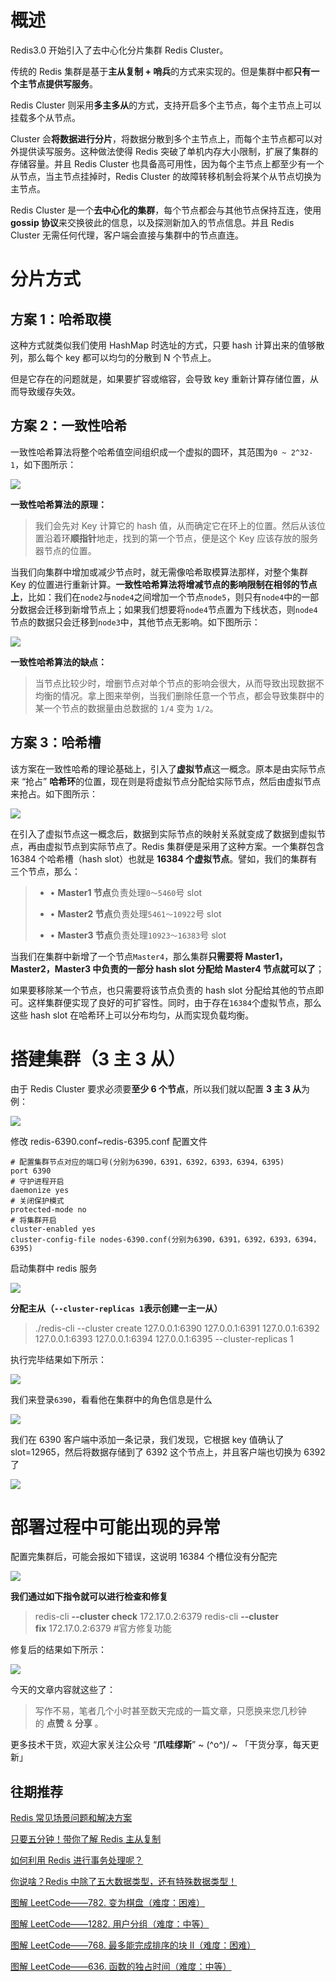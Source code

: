
概述
==

Redis3.0 开始引入了去中心化分片集群 Redis Cluster。

传统的 Redis 集群是基于**主从复制 + 哨兵**的方式来实现的。但是集群中都**只有一个主节点提供写服务**。

Redis Cluster 则采用**多主多从**的方式，支持开启多个主节点，每个主节点上可以挂载多个从节点。

Cluster 会**将数据进行分片**，将数据分散到多个主节点上，而每个主节点都可以对外提供读写服务。这种做法使得 Redis 突破了单机内存大小限制，扩展了集群的存储容量。并且 Redis Cluster 也具备高可用性，因为每个主节点上都至少有一个从节点，当主节点挂掉时，Redis Cluster 的故障转移机制会将某个从节点切换为主节点。

Redis Cluster 是一个**去中心化的集群**，每个节点都会与其他节点保持互连，使用 **gossip 协议**来交换彼此的信息，以及探测新加入的节点信息。并且 Redis Cluster 无需任何代理，客户端会直接与集群中的节点直连。

分片方式
====

方案 1：哈希取模
---------

这种方式就类似我们使用 HashMap 时选址的方式，只要 hash 计算出来的值够散列，那么每个 key 都可以均匀的分散到 N 个节点上。

但是它存在的问题就是，如果要扩容或缩容，会导致 key 重新计算存储位置，从而导致缓存失效。

方案 2：一致性哈希
----------

一致性哈希算法将整个哈希值空间组织成一个虚拟的圆环，其范围为`0 ~ 2^32-1`，如下图所示：

![](https://mmbiz.qpic.cn/mmbiz_png/AZHyCoMMOC8Ria1sMWOoib76XvvbXHTQ8U8gzZkY6ukEdFLXNI5CI3eYHltyaALIicJf5ej2cgslfSBM6thZkKP1Q/640?wx_fmt=png)

**一致性哈希算法的原理：**

> 我们会先对 Key 计算它的 hash 值，从而确定它在环上的位置。然后从该位置沿着环**顺指针**地走，找到的第一个节点，便是这个 Key 应该存放的服务器节点的位置。

当我们向集群中增加或减少节点时，就无需像哈希取模算法那样，对整个集群 Key 的位置进行重新计算。**一致性哈希算法将增减节点的影响限制在相邻的节点上**，比如：我们在`node2`与`node4`之间增加一个节点`node5`，则只有`node4`中的一部分数据会迁移到新增节点上；如果我们想要将`node4`节点置为下线状态，则`node4`节点的数据只会迁移到`node3`中，其他节点无影响。如下图所示：

![](https://mmbiz.qpic.cn/mmbiz_png/AZHyCoMMOC8Ria1sMWOoib76XvvbXHTQ8UiaNGzVGp6rNPdFREUl9LHlnj7Hia6pTrNOMMh6eUWKib6icKG0hXlBwX5Q/640?wx_fmt=png)

**一致性哈希算法的缺点：**

> 当节点比较少时，增删节点对单个节点的影响会很大，从而导致出现数据不均衡的情况。拿上图来举例，当我们删除任意一个节点，都会导致集群中的某一个节点的数据量由总数据的 `1/4` 变为 `1/2`。

方案 3：哈希槽
--------

该方案在一致性哈希的理论基础上，引入了**虚拟节点**这一概念。原本是由实际节点来 “抢占” **哈希环**的位置，现在则是将虚拟节点分配给实际节点，然后由虚拟节点来抢占。如下图所示：

![](https://mmbiz.qpic.cn/mmbiz_png/AZHyCoMMOC8Ria1sMWOoib76XvvbXHTQ8US1veHfCl5c0MticQzzF1qwX4jRodCaFUvCu5zq1ib29sRxCLQOSCN0Jw/640?wx_fmt=png)

在引入了虚拟节点这一概念后，数据到实际节点的映射关系就变成了数据到虚拟节点，再由虚拟节点到实际节点了。Redis 集群便是采用了这种方案。一个集群包含 16384 个哈希槽（hash slot）也就是 **16384 个虚拟节点**。譬如，我们的集群有三个节点，那么：

> *   • **Master1 节点**负责处理`0～5460`号 slot
>     
> *   • **Master2 节点**负责处理`5461～10922`号 slot
>     
> *   • **Master3 节点**负责处理`10923～16383`号 slot
>     

当我们在集群中新增了一个节点`Master4`，那么集群**只需要将 Master1，Master2，Master3 中负责的一部分 hash slot 分配给 Master4 节点就可以了**；

如果要移除某一个节点，也只需要将该节点负责的 hash slot 分配给其他的节点即可。这样集群便实现了良好的可扩容性。同时，由于存在`16384`个虚拟节点，那么这些 hash slot 在哈希环上可以分布均匀，从而实现负载均衡。

搭建集群（3 主 3 从）
=============

由于 Redis Cluster 要求必须要**至少 6 个节点**，所以我们就以配置 **3 主 3 从**为例：

![](https://mmbiz.qpic.cn/mmbiz_png/AZHyCoMMOC8Ria1sMWOoib76XvvbXHTQ8UqF95yGSrlBMtLHVHgryibt5kkZkW2mClprQxhLzAjnBhlx9UEjibotFA/640?wx_fmt=png)

修改 redis-6390.conf~redis-6395.conf 配置文件

```
# 配置集群节点对应的端口号(分别为6390，6391，6392，6393，6394，6395)
port 6390
# 守护进程开启
daemonize yes
# 关闭保护模式
protected-mode no
# 将集群开启
cluster-enabled yes
cluster-config-file nodes-6390.conf(分别为6390，6391，6392，6393，6394，6395)

```

启动集群中 redis 服务

![](https://mmbiz.qpic.cn/mmbiz_png/AZHyCoMMOC8Ria1sMWOoib76XvvbXHTQ8UicPfZAZguz3w5wbym51S7sgSQdHLzXF9MBRWwq2ORJVlXk0w7ZfOavg/640?wx_fmt=png)

**分配主从（`--cluster-replicas 1`表示创建一主一从）**

> ./redis-cli --cluster create 127.0.0.1:6390 127.0.0.1:6391 127.0.0.1:6392 127.0.0.1:6393 127.0.0.1:6394 127.0.0.1:6395 --cluster-replicas 1

执行完毕结果如下所示：

![](https://mmbiz.qpic.cn/mmbiz_png/AZHyCoMMOC8Ria1sMWOoib76XvvbXHTQ8UZgxlDmXFZt8opzJPyS6WMHt1aVK55LhT69RjyJjQ7UhCgpaN0xK9ug/640?wx_fmt=png)

我们来登录`6390`，看看他在集群中的角色信息是什么

![](https://mmbiz.qpic.cn/mmbiz_png/AZHyCoMMOC8Ria1sMWOoib76XvvbXHTQ8UZXgwMjxOeqTysOiciazzksfGjTBtaWywTCRy795CATBpl13ZTCM8jc9Q/640?wx_fmt=png)

我们在 6390 客户端中添加一条记录，我们发现，它根据 key 值确认了 slot=12965，然后将数据存储到了 6392 这个节点上，并且客户端也切换为 6392 了

![](https://mmbiz.qpic.cn/mmbiz_png/AZHyCoMMOC8Ria1sMWOoib76XvvbXHTQ8UoQl6aWwCHQFOjktTpplYaYUoWh3deIunAw9FC8piaXzCD0gFWOuSMGA/640?wx_fmt=png)

部署过程中可能出现的异常
============

配置完集群后，可能会报如下错误，这说明 16384 个槽位没有分配完

![](https://mmbiz.qpic.cn/mmbiz_png/AZHyCoMMOC8Ria1sMWOoib76XvvbXHTQ8UtxyOyK5gF3QAyo4LKZZzCdzAjazaTx7vG9kkaT1XvBMx9ibyzJvx01w/640?wx_fmt=png)

**我们通过如下指令就可以进行检查和修复**

> redis-cli **--cluster check** 172.17.0.2:6379 redis-cli **--cluster fix** 172.17.0.2:6379 #官方修复功能

修复后的结果如下所示：

![](https://mmbiz.qpic.cn/mmbiz_png/AZHyCoMMOC8Ria1sMWOoib76XvvbXHTQ8Uxcd2Iz5uXkpAibqJfs68v17FdolxZV4RNE8qqDDTP7ic1ic2iaqZETR3Sg/640?wx_fmt=png)

今天的文章内容就这些了：

> 写作不易，笔者几个小时甚至数天完成的一篇文章，只愿换来您几秒钟的 **点赞** & **分享** 。

更多技术干货，欢迎大家关注公众号 “**爪哇缪斯**” ~ \(^o^)/ ~ 「干货分享，每天更新」

往期推荐
----

[Redis 常见场景问题和解决方案](http://mp.weixin.qq.com/s?__biz=MzI0MTE0NTc0Ng==&mid=2247490198&idx=1&sn=cf425d7f006166f80291b3ced0ef154d&chksm=e911586bde66d17dd4ed1f7513dd73418803c4795c445df262a7fe73418c24a119ee462824dc&scene=21#wechat_redirect)  

[只要五分钟！带你了解 Redis 主从复制](http://mp.weixin.qq.com/s?__biz=MzI0MTE0NTc0Ng==&mid=2247490185&idx=1&sn=a768adafebfc554293cb1c445f19021f&chksm=e9115874de66d1626fd8550b709c4e24d6195717e545aca5b8b5b3542aec86be40af9f466c8b&scene=21#wechat_redirect)  

[如何利用 Redis 进行事务处理呢？](http://mp.weixin.qq.com/s?__biz=MzI0MTE0NTc0Ng==&mid=2247490123&idx=1&sn=4f4e958af4df1afbcef8923f8fd96e7f&chksm=e91158b6de66d1a07f19998c6d46de480e99137d434443b09d3a12d593f32ecfa6f03fc35a24&scene=21#wechat_redirect)  

[你说啥？Redis 中除了五大数据类型，还有特殊数据类型！](http://mp.weixin.qq.com/s?__biz=MzI0MTE0NTc0Ng==&mid=2247489663&idx=1&sn=67f4752147c2e58c496e1258098b9103&chksm=e9115a82de66d39404f3c873da470af94ab2cfe6e71fad9fc38f82be19da61b5d4005dc099b8&scene=21#wechat_redirect)  

[图解 LeetCode——782. 变为棋盘（难度：困难）](http://mp.weixin.qq.com/s?__biz=MzI0MTE0NTc0Ng==&mid=2247490225&idx=1&sn=709c0adb241ab5d3c5cdbc9e249c8d2a&chksm=e911584cde66d15a29814006b1c2c4183a12a631482629d4e87920a3e7d39b1037cd483d287b&scene=21#wechat_redirect)  

[图解 LeetCode——1282. 用户分组（难度：中等）](http://mp.weixin.qq.com/s?__biz=MzI0MTE0NTc0Ng==&mid=2247490019&idx=1&sn=d62f5851451816c210bedb530cf7a334&chksm=e9115b1ede66d2087f99282d7d30de6ac98cc4244e271b0d384bd37fc9c55acd6e2dbb1bb64d&scene=21#wechat_redirect)  

[图解 LeetCode——768. 最多能完成排序的块 II（难度：困难）](http://mp.weixin.qq.com/s?__biz=MzI0MTE0NTc0Ng==&mid=2247490036&idx=1&sn=31627c58400f54bbbdfc4d66d48c8857&chksm=e9115b09de66d21f291feac74cf55e1cd6169c07b99dbd58d8aac79f71564d388591349f04ba&scene=21#wechat_redirect)  

[图解 LeetCode——636. 函数的独占时间（难度：中等）](http://mp.weixin.qq.com/s?__biz=MzI0MTE0NTc0Ng==&mid=2247489949&idx=1&sn=e64b8c05e61310b0a77dd00d4d1ae273&chksm=e9115b60de66d276ce625c63d09d04a338749e0c4c9ba96526d064f4078f39c7cb86da1e01c3&scene=21#wechat_redirect)
